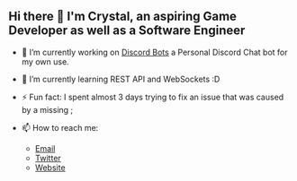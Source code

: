 ## Hi there 👋 I'm Crystal, an aspiring Game Developer as well as a Software Engineer 

<!--
**ZemaToxic/ZemaToxic** is a ✨ _special_ ✨ repository because its `README.md` (this file) appears on your GitHub profile.

Here are some ideas to get you started:

- 👯 I’m looking to collaborate on ...
- 🤔 I’m looking for help with ...
- 💬 Ask me about ...

- 😄 Pronouns: ...
- ⚡ Fun fact: ...
-->


- 🔭 I’m currently working on [Discord Bots](https://github.com/ZemaToxic/DiscordBots) a Personal Discord Chat bot for my own use.
- 🌱 I’m currently learning REST API and WebSockets :D 
- ⚡ Fun fact: I spent almost 3 days trying to fix an issue that was caused by a missing ;


- 📫 How to reach me: 
  * [Email](mailto:crystal@zematoxic.com)
  * [Twitter](https://twitter.com/ZemaToxic)
  * [Website](https://www.zematoxic.com/)
